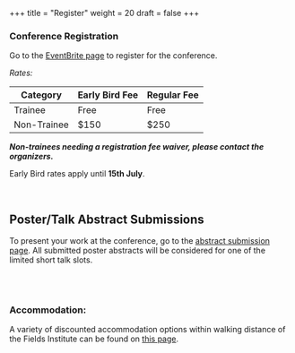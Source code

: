 +++
title = "Register"
weight = 20
draft = false
+++


### Conference Registration

Go to the [EventBrite page](https://www.eventbrite.com/e/brainmodes2025-tickets-1402713918089?utm-campaign=social&utm-content=attendeeshare&utm-medium=discovery&utm-term=listing&utm-source=cp&aff=ebdsshcopyurl) to register for the conference.

*Rates:*

| Category            | Early Bird Fee | Regular Fee | 
|---------------------|----------------|-------------|
| Trainee             | Free           | Free        | 
| Non-Trainee         | $150           | $250        | 

***Non-trainees needing a registration fee waiver, please contact the organizers.***

Early Bird rates apply until **15th July**. 



<br> <bc> 

## Poster/Talk Abstract Submissions

To present your work at the conference, go to the [abstract submission page](https://docs.google.com/forms/d/e/1FAIpQLSfaOqbqgY4PzlvvRCxHqPmgUZ6fG-fy7EKk1coeSjQRcxsOjg/viewform?usp=header). All submitted poster abstracts will be considered for one of the limited short talk slots. 



<br> <br> 

### Accommodation: 

A variety of discounted accommodation options within walking distance of the Fields Institute can be found on [this page](https://www.fields.utoronto.ca/resources/housing-resources).

